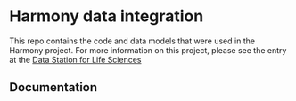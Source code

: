 
# Harmony data integration

This repo contains the code and data models that were used in the Harmony project.
For more information on this project, please see the entry at the [Data Station for Life Sciences](https://lifesciences.datastations.nl/dataset.xhtml?persistentId=doi:10.17026/LS/8HWQUW)

## Documentation





